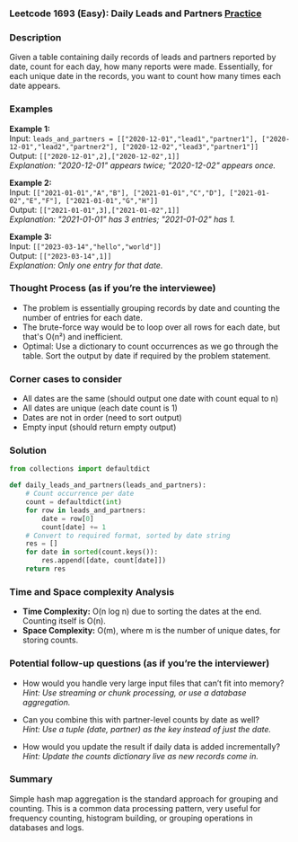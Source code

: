 ### Leetcode 1693 (Easy): Daily Leads and Partners [Practice](https://leetcode.com/problems/daily-leads-and-partners)

### Description  
Given a table containing daily records of leads and partners reported by date, count for each day, how many reports were made. Essentially, for each unique date in the records, you want to count how many times each date appears.

### Examples  

**Example 1:**  
Input: `leads_and_partners = [["2020-12-01","lead1","partner1"], ["2020-12-01","lead2","partner2"], ["2020-12-02","lead3","partner1"]]`  
Output: `[["2020-12-01",2],["2020-12-02",1]]`  
*Explanation: "2020-12-01" appears twice; "2020-12-02" appears once.*

**Example 2:**  
Input: `[["2021-01-01","A","B"], ["2021-01-01","C","D"], ["2021-01-02","E","F"], ["2021-01-01","G","H"]]`  
Output: `[["2021-01-01",3],["2021-01-02",1]]`  
*Explanation: "2021-01-01" has 3 entries; "2021-01-02" has 1.*

**Example 3:**  
Input: `[["2023-03-14","hello","world"]]`  
Output: `[["2023-03-14",1]]`  
*Explanation: Only one entry for that date.*

### Thought Process (as if you’re the interviewee)  
- The problem is essentially grouping records by date and counting the number of entries for each date.
- The brute-force way would be to loop over all rows for each date, but that's O(n²) and inefficient.
- Optimal: Use a dictionary to count occurrences as we go through the table. Sort the output by date if required by the problem statement.

### Corner cases to consider  
- All dates are the same (should output one date with count equal to n)
- All dates are unique (each date count is 1)
- Dates are not in order (need to sort output)
- Empty input (should return empty output)

### Solution

```python
from collections import defaultdict

def daily_leads_and_partners(leads_and_partners):
    # Count occurrence per date
    count = defaultdict(int)
    for row in leads_and_partners:
        date = row[0]
        count[date] += 1
    # Convert to required format, sorted by date string
    res = []
    for date in sorted(count.keys()):
        res.append([date, count[date]])
    return res
```

### Time and Space complexity Analysis  
- **Time Complexity:** O(n log n) due to sorting the dates at the end. Counting itself is O(n).  
- **Space Complexity:** O(m), where m is the number of unique dates, for storing counts.

### Potential follow-up questions (as if you’re the interviewer)  

- How would you handle very large input files that can’t fit into memory?  
  *Hint: Use streaming or chunk processing, or use a database aggregation.*

- Can you combine this with partner-level counts by date as well?  
  *Hint: Use a tuple (date, partner) as the key instead of just the date.*

- How would you update the result if daily data is added incrementally?  
  *Hint: Update the counts dictionary live as new records come in.*

### Summary
Simple hash map aggregation is the standard approach for grouping and counting. This is a common data processing pattern, very useful for frequency counting, histogram building, or grouping operations in databases and logs.
